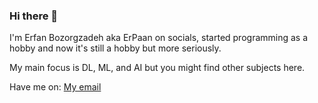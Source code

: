### Hi there 👋

I'm Erfan Bozorgzadeh aka ErPaan on socials, started programming as a hobby and now it's still a hobby but more seriously.

My main focus is DL, ML, and AI but you might find other subjects here.

Have me on: <a href="mailto:imerfanb@gmail.com? subject=subject text" >My email</a>

